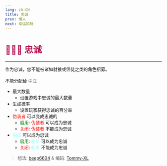 ```yaml
---
lang: zh-CN
title: 忠诚
prev: 懒人
next: 幸运加持
---
```


# <font color=#b71556>🧑‍🤝‍🧑 <b>忠诚</b></font> <Badge text="Helpful" type="tip" vertical="middle"/>

***

作为忠诚，您不能被诸如豺狼或信徒之类的角色招募。<br><br>
不能分配给 <font color=#7f8c8d>中立</font>

- 最大数量
  - 设置游戏中忠诚的最大数量
- 生成概率
  - 设置玩家获得忠诚的百分率
- <font color=red>伪装者</font> 可以变成忠诚的
  - <font color=green>启用</font>: <font color=red>伪装者</font> 可以成为忠诚
  - <font color=red>关闭</font>: <font color=red>伪装者</font> 不能成为忠诚
- <font color=#8cffff>船员</font> 可以成为忠诚
  - <font color=green>启用</font>: <font color=#8cffff>船员</font> 可以成为忠诚
  - <font color=red>关闭</font>: <font color=#8cffff>船员</font> 不能成为忠诚

> 想法: [beep6604](#) & 编码: [Tommy-XL](https://github.com/Tommy-XL)
